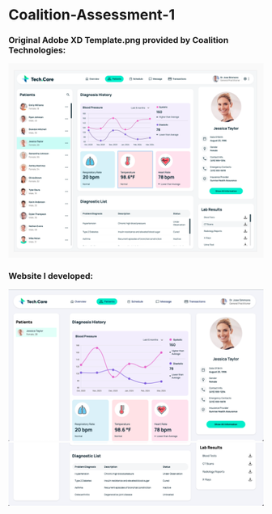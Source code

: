 # Coalition-Assessment-1

### Original Adobe XD Template.png provided by Coalition Technologies:

![alt text](https://github.com/atharv14/Coalition-Assessment-1/blob/main/Adobe%20XD%20Template.png?raw=true)

### Website I developed:

![Website screen](https://github.com/atharv14/Coalition-Assessment-1/blob/main/website.png?raw=true)
![Website remaining screen](https://github.com/atharv14/Coalition-Assessment-1/blob/main/website1.png?raw=true)